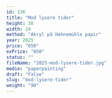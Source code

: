 ```yaml
---
id: 136
title: "Mod lysere tider"
height: 30
width: 24
method: "Akryl på Hahnemühle papir"
year: 2025
price: "650"
exPrice: "650"
status: ""
fileName: "2025-mod-lysere-tider.jpg"
medie: "paperpainting"
draft: "False"
slug: "mod-lysere-tider"
weight: "90"
---
```

